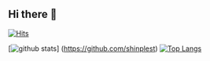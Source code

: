 ## Hi there 👋
[![Hits](https://hits.seeyoufarm.com/api/count/incr/badge.sbg?url=https%3A%2F%2Fgithub.com%2Fyoohyunha)](https://hits.seeyoufarm.com)

<!--
**yoohyunha/yoohyunha** is a ✨ _special_ ✨ repository because its `README.md` (this file) appears on your GitHub profile.

Here are some ideas to get you started:

- 🔭 I’m currently working on ...
- 🌱 I’m currently learning ...
- 👯 I’m looking to collaborate on ...
- 🤔 I’m looking for help with ...
- 💬 Ask me about ...
- 📫 How to reach me: ...
- 😄 Pronouns: ...
- ⚡ Fun fact: ...
-->
[![github stats](https://github-readme-stats.vercel.app/api?username=yoohyunha$show_icons=true&hide_border=true)]
(https://github.com/shinplest)
[![Top Langs](https://github-readme-stats.vercel.app/api/top-langs/?username=yoohyunha&layout=compact)](https://github.com/yoohyunha)
